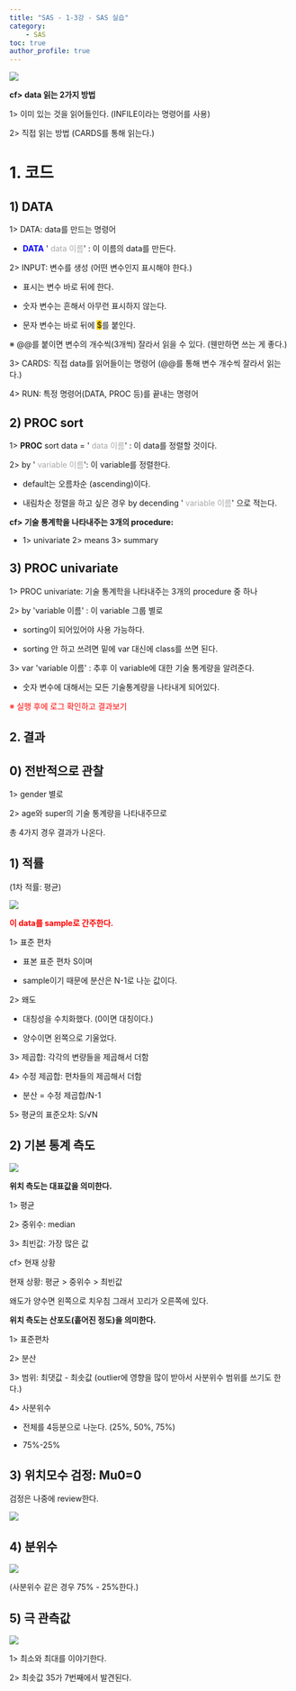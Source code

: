 ```yaml
---
title: "SAS - 1-3강 - SAS 실습"
category:
    - SAS
toc: true
author_profile: true
---
```

  
![](https://k.kakaocdn.net/dn/JUMoy/btqCOgdNdiN/j414RGJK6s2tVUNcQTg1l0/img.jpg)

**cf> data 읽는 2가지 방법**

1> 이미 있는 것을 읽어들인다. (INFILE이라는 명령어를 사용)

2> 직접 읽는 방법 (CARDS를 통해 읽는다.)

  

  

# 1. 코드

## 1) DATA

1> DATA: data를 만드는 명령어

-  **<span style="color:blue">DATA</span>**  '<font color="#a9a9a9"> data 이름</font>' : 이 이름의 data를 만든다.

2> INPUT: 변수를 생성 (어떤 변수인지 표시해야 한다.)

- 표시는 변수 바로 뒤에 한다.

- 숫자 변수는 흔해서 아무런 표시하지 않는다.

- 문자 변수는 바로 뒤에  <span STYLE="background-color:#ffd400;">$</span>를 붙인다.

※  @@를 붙이면 변수의 개수씩(3개씩) 잘라서 읽을 수 있다. (웬만하면 쓰는 게 좋다.)

3> CARDS:  직접 data를 읽어들이는 명령어 (@@를 통해 변수 개수씩 잘라서 읽는다.)

4> RUN: 특정 명령어(DATA, PROC 등)를 끝내는 명령어

  

## 2) PROC sort

1> **PROC** sort data =  '<font color="#a9a9a9"> data 이름</font>' : 이 data를 정렬할 것이다.

2> by  '<font color="#a9a9a9"> variable 이름</font>': 이 variable를 정렬한다.

- default는 오름차순 (ascending)이다.

- 내림차순 정렬을 하고 싶은 경우 by decending  '<font color="#a9a9a9"> variable 이름</font>' 으로 적는다.

  

**cf> 기술 통계학을 나타내주는 3개의 procedure:**

- 1>  univariate 2> means 3> summary

  

## 3) PROC univariate

1>  PROC univariate: 기술 통계학을 나타내주는 3개의 procedure 중 하나

2>  by 'variable 이름' : 이 variable 그룹 별로

- sorting이 되어있어야 사용 가능하다.

- sorting 안 하고 쓰려면 밑에 var 대신에 class를 쓰면 된다.

3> var 'variable 이름' : 추후 이 variable에 대한 기술 통계량을 알려준다.

- 숫자 변수에 대해서는 모든 기술통계량을 나타내게 되어있다.

  

  

<span style="color:red"> ※ 실행 후에 로그 확인하고 결과보기
</span>
  

## 2. 결과

## 0) 전반적으로 관찰

1> gender 별로

2> age와 super의 기술 통계량을 나타내주므로

총 4가지 경우 결과가 나온다.

## 1) 적률

(1차 적률: 평균)

![](https://k.kakaocdn.net/dn/cEDxTz/btqCKAkwISR/coZLwPhY0uFQsvaRWtHo31/img.jpg)

<span style="color:red"> **이 data를 sample로 간주한다.**</span>

1> 표준 편차

- 표본 표준 편차 S이며

- sample이기 때문에 분산은 N-1로 나눈 값이다.

2> 왜도

- 대칭성을 수치화했다. (0이면 대칭이다.)

- 양수이면 왼쪽으로 기울었다.

3> 제곱합:  각각의 변량들을 제곱해서 더함

4>  수정 제곱합: 편차들의 제곱해서 더함

- 분산 = 수정 제곱합/N-1

5>  평균의 표준오차: S/√N

  

## 2) 기본 통계 측도

![](https://k.kakaocdn.net/dn/ck8pXh/btqCM9TOclC/8EySxkuSlbwEz3aeCTv7ZK/img.jpg)

**위치 측도는 대표값을 의미한다.**

1> 평균

2> 중위수: median

3> 최빈값: 가장 많은 값

  

cf> 현재 상황

현재 상황: 평균 > 중위수 > 최빈값

왜도가 양수면 왼쪽으로 치우침 그래서 꼬리가 오른쪽에 있다.

  

**위치 측도는 산포도(흩어진 정도)을 의미한다.**

1> 표준편차

2> 분산

3> 범위: 최댓값 - 최솟값 (outlier에 영향을 많이 받아서 사분위수 범위를 쓰기도 한다.)

4> 사분위수

- 전체를 4등분으로 나눈다. (25%, 50%, 75%)

- 75%-25%

  

## 3) 위치모수 검정: Mu0=0

검정은 나중에 review한다.

![](https://k.kakaocdn.net/dn/cvrcCm/btqCMmTmK56/gIqg662D4ADqSEk1kGtYMK/img.jpg)

## 4) 분위수

![](https://k.kakaocdn.net/dn/C88JT/btqCNGDOpaJ/ik0UBapUlcFcDkRM4ZVKv1/img.jpg)

(사분위수 같은 경우 75% - 25%한다.)

  

## 5) 극 관측값

  

![](https://k.kakaocdn.net/dn/yk730/btqCLMraVgA/Ks1FkV82D4CZYVIMNHn5Gk/img.jpg)

1> 최소와 최대를 이야기한다.

2> 최솟값 35가 7번째에서 발견된다.